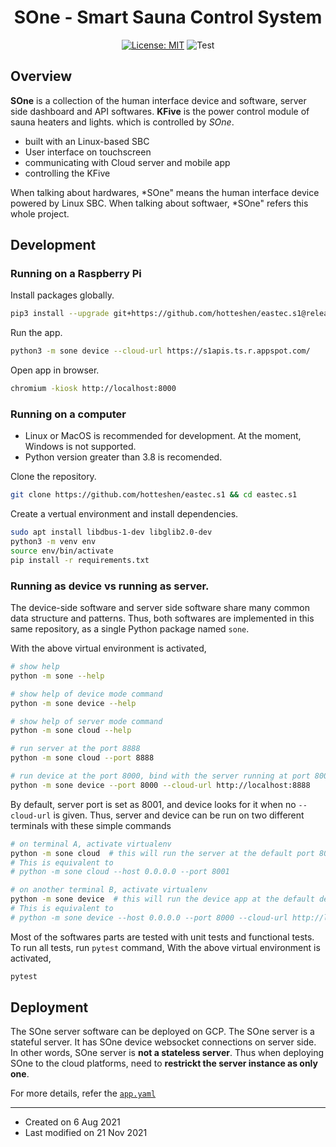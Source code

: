 <div align="center">
<h1>SOne - Smart Sauna Control System</h1>

[![License: MIT](https://img.shields.io/badge/License-MIT-yellow.svg)](https://opensource.org/licenses/MIT)
![Test](https://github.com/hotteshen/eastec.s1/actions/workflows/python-package.yml/badge.svg)
</div>


## Overview

**SOne** is a collection of the human interface device and software, server side dashboard and API softwares.
**KFive** is the power control module of sauna heaters and lights. which is controlled by *SOne*.

  - built with an Linux-based SBC
  - User interface on touchscreen
  - communicating with Cloud server and mobile app
  - controlling the KFive

When talking about hardwares, *SOne" means the human interface device powered by Linux SBC.
When talking about softwaer, *SOne" refers this whole project.


## Development

### Running on a Raspberry Pi

Install packages globally.

```sh
pip3 install --upgrade git+https://github.com/hotteshen/eastec.s1@release/1.0
```

Run the app.

```sh
python3 -m sone device --cloud-url https://s1apis.ts.r.appspot.com/
```

Open app in browser.

```sh
chromium -kiosk http://localhost:8000
```

### Running on a computer

* Linux or MacOS is recommended for development. At the moment, Windows is not supported.
* Python version greater than 3.8 is recomended.

Clone the repository.
```sh
git clone https://github.com/hotteshen/eastec.s1 && cd eastec.s1
```

Create a vertual environment and install dependencies.
```sh
sudo apt install libdbus-1-dev libglib2.0-dev
python3 -m venv env
source env/bin/activate
pip install -r requirements.txt
```

### Running as device vs running as server.

The device-side software and server side software share many common data structure and patterns.
Thus, both softwares are implemented in this same repository, as a single Python package named `sone`.

With the above virtual environment is activated,
```sh
# show help
python -m sone --help

# show help of device mode command
python -m sone device --help

# show help of server mode command
python -m sone cloud --help

# run server at the port 8888
python -m sone cloud --port 8888

# run device at the port 8000, bind with the server running at port 8000
python -m sone device --port 8000 --cloud-url http://localhost:8888
```

By default, server port is set as 8001, and device looks for it when no `--cloud-url` is given.
Thus, server and device can be run on two different terminals with these simple commands
```sh
# on terminal A, activate virtualenv
python -m sone cloud  # this will run the server at the default port 8001
# This is equivalent to
# python -m sone cloud --host 0.0.0.0 --port 8001

# on another terminal B, activate virtualenv
python -m sone device  # this will run the device app at the default device port 8000, connect to the default development server port 8001
# This is equivalent to
# python -m sone device --host 0.0.0.0 --port 8000 --cloud-url http://localhost:8001
```

Most of the softwares parts are tested with unit tests and functional tests.
To run all tests, run `pytest` command, With the above virtual environment is activated,
```sh
pytest
```


## Deployment

The SOne server software can be deployed on GCP.
The SOne server is a stateful server. It has SOne device websocket connections on server side.
In other words, SOne server is **not a stateless server**.
Thus when deploying SOne to the cloud platforms, need to **restrickt the server instance as only one**.

For more details, refer the [`app.yaml`](./app.yaml)


---

* Created on 6 Aug 2021
* Last modified on 21 Nov 2021
